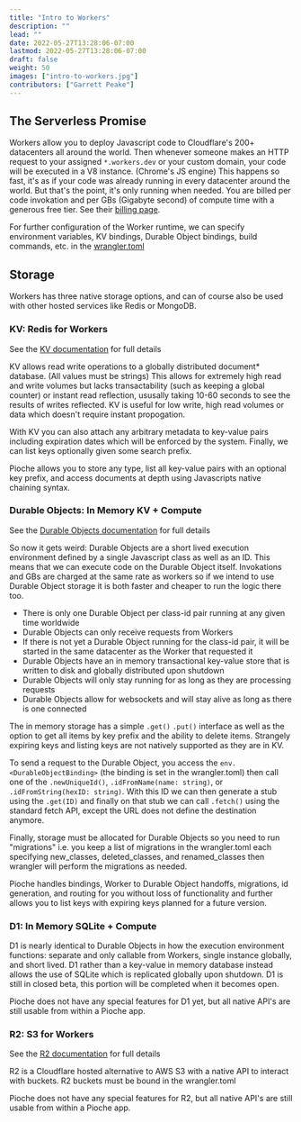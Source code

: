 ```yaml
---
title: "Intro to Workers"
description: ""
lead: ""
date: 2022-05-27T13:28:06-07:00
lastmod: 2022-05-27T13:28:06-07:00
draft: false
weight: 50
images: ["intro-to-workers.jpg"]
contributors: ["Garrett Peake"]
---
```


## The Serverless Promise

Workers allow you to deploy Javascript code to Cloudflare's 200+ datacenters all around the world. Then whenever someone makes an HTTP request to your assigned `*.workers.dev` or your custom domain, your code will be executed in a V8 instance. (Chrome's JS engine) This happens so fast, it's as if your code was already running in every datacenter around the world. But that's the point, it's only running when needed. You are billed per code invokation and per GBs (Gigabyte second) of compute time with a generous free tier. See their  [billing page](https://developers.cloudflare.com/workers/platform/pricing).

For further configuration of the Worker runtime, we can specify environment variables, KV bindings, Durable Object bindings, build commands, etc. in the [wrangler.toml](https://developers.cloudflare.com/workers/wrangler/configuration/)

## Storage

Workers has three native storage options, and can of course also be used with other hosted services like Redis or MongoDB.

### KV: Redis for Workers

See the [KV documentation](https://developers.cloudflare.com/workers/runtime-apis/kv/) for full details

KV allows read write operations to a globally distributed document* database. (All values must be strings) This allows for extremely high read and write volumes but lacks transactability (such as keeping a global counter) or instant read reflection, ususally taking 10-60 seconds to see the results of writes reflected. KV is useful for low write, high read volumes or data which doesn't require instant propogation.

With KV you can also attach any arbitrary metadata to key-value pairs including expiration dates which will be enforced by the system. Finally, we can list keys optionally given some search prefix.

Pioche allows you to store any type, list all key-value pairs with an optional key prefix, and access documents at depth using Javascripts native chaining syntax.

### Durable Objects: In Memory KV + Compute

See the [Durable Objects documentation](https://developers.cloudflare.com/workers/runtime-apis/durable-objects/) for full details

So now it gets weird: Durable Objects are a short lived execution environment defined by a single Javascript class as well as an ID. This means that we can execute code on the Durable Object itself. Invokations and GBs are charged at the same rate as workers so if we intend to use Durable Object storage it is both faster and cheaper to run the logic there too.
* There is only one Durable Object per class-id pair running at any given time worldwide
* Durable Objects can only receive requests from Workers
* If there is not yet a Durable Object running for the class-id pair, it will be started in the same datacenter as the Worker that requested it
* Durable Objects have an in memory transactional key-value store that is written to disk and globally distributed upon shutdown
* Durable Objects will only stay running for as long as they are processing requests
* Durable Objects allow for websockets and will stay alive as long as there is one connected

The in memory storage has a simple `.get()` `.put()` interface as well as the option to get all items by key prefix and the ability to delete items. Strangely expiring keys and listing keys are not natively supported as they are in KV.

To send a request to the Durable Object, you access the `env.<DurableObjectBinding>` (the binding is set in the wrangler.toml) then call one of the `.newUniqueId()`, `.idFromName(name: string)`, or `.idFromString(hexID: string)`. With this ID we can then generate a stub using the `.get(ID)` and finally on that stub we can call `.fetch()` using the standard fetch API, except the URL does not define the destination anymore.

Finally, storage must be allocated for Durable Objects so you need to run "migrations" i.e. you keep a list of migrations in the wrangler.toml each specifying new_classes, deleted_classes, and renamed_classes then wrangler will perform the migrations as needed.

Pioche handles bindings, Worker to Durable Object handoffs, migrations, id generation, and routing for you without loss of functionality and further allows you to list keys with expiring keys planned for a future version.

### D1: In Memory SQLite + Compute

D1 is nearly identical to Durable Objects in how the execution environment functions: separate and only callable from Workers, single instance globally, and short lived. D1 rather than a key-value in memory database instead allows the use of SQLite which is replicated globally upon shutdown. D1 is still in closed beta, this portion will be completed when it becomes open.

Pioche does not have any special features for D1 yet, but all native API's are still usable from within a Pioche app.

### R2: S3 for Workers

See the [R2 documentation](https://developers.cloudflare.com/workers/runtime-apis/r2/) for full details

R2 is a Cloudflare hosted alternative to AWS S3 with a native API to interact with buckets. R2 buckets must be bound in the wrangler.toml

Pioche does not have any special features for R2, but all native API's are still usable from within a Pioche app.
